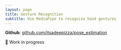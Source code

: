 ```yaml
---
layout: page
title: Gesture Recognition
subtitle: Use MediaPipe to recognize hand gestures
---
```

**Github**: [github.com/itsadeepizza/pose_estimation](https://github.com/itsadeepizza/pose_estimation)

🚧 Work in progress